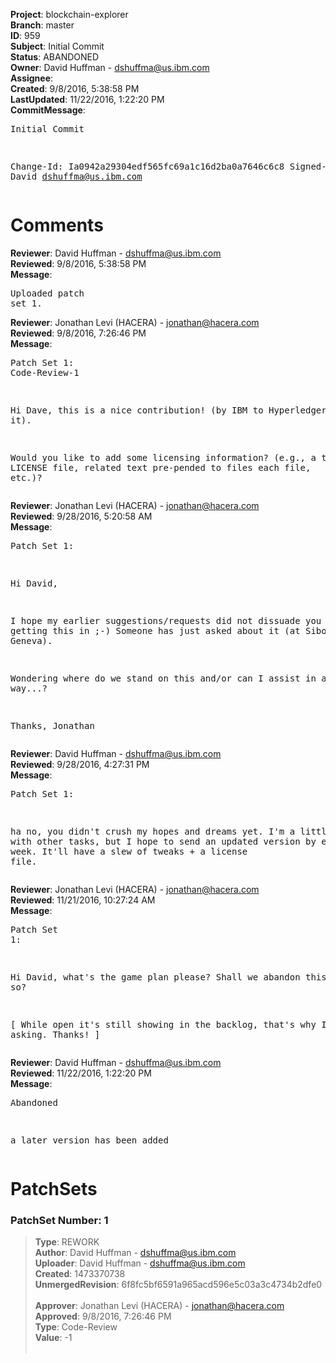 <strong>Project</strong>: blockchain-explorer<br><strong>Branch</strong>: master<br><strong>ID</strong>: 959<br><strong>Subject</strong>: Initial Commit<br><strong>Status</strong>: ABANDONED<br><strong>Owner</strong>: David Huffman - dshuffma@us.ibm.com<br><strong>Assignee</strong>:<br><strong>Created</strong>: 9/8/2016, 5:38:58 PM<br><strong>LastUpdated</strong>: 11/22/2016, 1:22:20 PM<br><strong>CommitMessage</strong>:<br><pre>Initial Commit

Change-Id: Ia0942a29304edf565fc69a1c16d2ba0a7646c6c8
Signed-off-by: David <dshuffma@us.ibm.com>
</pre><h1>Comments</h1><strong>Reviewer</strong>: David Huffman - dshuffma@us.ibm.com<br><strong>Reviewed</strong>: 9/8/2016, 5:38:58 PM<br><strong>Message</strong>: <pre>Uploaded patch set 1.</pre><strong>Reviewer</strong>: Jonathan Levi (HACERA) - jonathan@hacera.com<br><strong>Reviewed</strong>: 9/8/2016, 7:26:46 PM<br><strong>Message</strong>: <pre>Patch Set 1: Code-Review-1

Hi Dave, this is a nice contribution! (by IBM to Hyperledger, I take it).

Would you like to add some licensing information? (e.g., a top level LICENSE file, related text pre-pended to files each file, etc.)?</pre><strong>Reviewer</strong>: Jonathan Levi (HACERA) - jonathan@hacera.com<br><strong>Reviewed</strong>: 9/28/2016, 5:20:58 AM<br><strong>Message</strong>: <pre>Patch Set 1:

Hi David,

I hope my earlier suggestions/requests did not dissuade you from getting this in ;-) Someone has just asked about it (at Sibos, Geneva).

Wondering where do we stand on this and/or can I assist in any way...?

Thanks, Jonathan</pre><strong>Reviewer</strong>: David Huffman - dshuffma@us.ibm.com<br><strong>Reviewed</strong>: 9/28/2016, 4:27:31 PM<br><strong>Message</strong>: <pre>Patch Set 1:

ha no, you didn't crush my hopes and dreams yet.  I'm a little behind with other tasks, but I hope to send an updated version by end of the week.  It'll have a slew of tweaks + a license file.</pre><strong>Reviewer</strong>: Jonathan Levi (HACERA) - jonathan@hacera.com<br><strong>Reviewed</strong>: 11/21/2016, 10:27:24 AM<br><strong>Message</strong>: <pre>Patch Set 1:

Hi David, what's the game plan please? Shall we abandon this or so?

[ While open it's still showing in the backlog, that's why I'm asking. Thanks! ]</pre><strong>Reviewer</strong>: David Huffman - dshuffma@us.ibm.com<br><strong>Reviewed</strong>: 11/22/2016, 1:22:20 PM<br><strong>Message</strong>: <pre>Abandoned

a later version has been added</pre><h1>PatchSets</h1><h3>PatchSet Number: 1</h3><blockquote><strong>Type</strong>: REWORK<br><strong>Author</strong>: David Huffman - dshuffma@us.ibm.com<br><strong>Uploader</strong>: David Huffman - dshuffma@us.ibm.com<br><strong>Created</strong>: 1473370738<br><strong>UnmergedRevision</strong>: 6f8fc5bf6591a965acd596e5c03a3c4734b2dfe0<br><br><strong>Approver</strong>: Jonathan Levi (HACERA) - jonathan@hacera.com<br><strong>Approved</strong>: 9/8/2016, 7:26:46 PM<br><strong>Type</strong>: Code-Review<br><strong>Value</strong>: -1<br><br></blockquote>